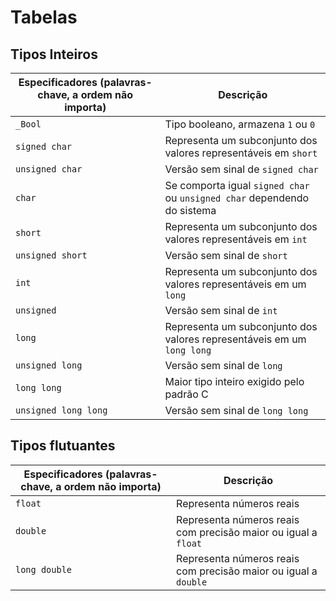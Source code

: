 # Tabelas

## Tipos Inteiros

| Especificadores (palavras-chave, a ordem não importa) | Descrição                                                                |
| ----------------------------------------------------- | ------------------------------------------------------------------------ |
| `_Bool`                                               | Tipo booleano, armazena `1` ou `0`                                       |
| `signed char`                                         | Representa um subconjunto dos valores representáveis em `short`          |
| `unsigned char`                                       | Versão sem sinal de `signed char`                                        |
| `char`                                                | Se comporta igual `signed char` ou `unsigned char` dependendo do sistema |
| `short`                                               | Representa um subconjunto dos valores representáveis em `int`            |
| `unsigned short`                                      | Versão sem sinal de `short`                                              |
| `int`                                                 | Representa um subconjunto dos valores representáveis em um `long`        |
| `unsigned`                                            | Versão sem sinal de `int`                                                |
| `long`                                                | Representa um subconjunto dos valores representáveis em um `long long`   |
| `unsigned long`                                       | Versão sem sinal de `long`                                               |
| `long long`                                           | Maior tipo inteiro exigido pelo padrão C                                 |
| `unsigned long long`                                  | Versão sem sinal de `long long`                                          |

## Tipos flutuantes

| Especificadores (palavras-chave, a ordem não importa) | Descrição                                                       |
| ----------------------------------------------------- | --------------------------------------------------------------- |
| `float`                                               | Representa números reais                                        |
| `double`                                              | Representa números reais com precisão maior ou igual a `float`  |
| `long double`                                         | Representa números reais com precisão maior ou igual a `double` |
